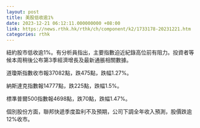 ```yaml
---
layout: post
title: 美股低收逾1%
date: 2023-12-21 06:12:11.000000000 +08:00
link: https://news.rthk.hk/rthk/ch/component/k2/1733178-20231221.htm
categories: rthk
---
```


紐約股市低收逾1%。有分析員指出，主要指數迫近紀錄高位前有阻力。投資者等候本周稍後公布第3季經濟增長及最新通脹相關數據。

道瓊斯指數收市報37082點，跌475點，跌幅1.27%。

納斯達克指數報14777點，跌225點，跌幅1.5%。

標準普爾500指數報4698點，跌70點，跌幅1.47%。

個別股份方面，聯邦快遞季度盈利不及預期，公司下調全年收入預測，股價跌逾12%收市。

